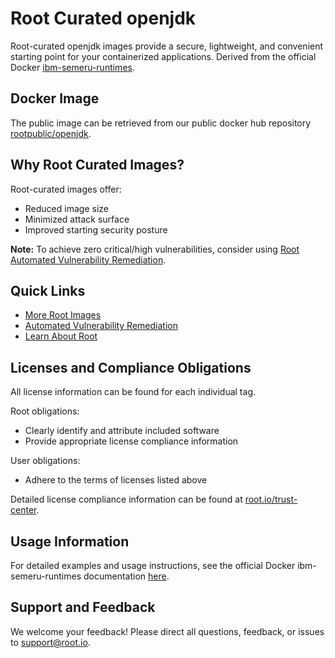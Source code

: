 # Root Curated openjdk

Root-curated openjdk images provide a secure, lightweight, and convenient starting point for your containerized applications. Derived from the official Docker [ibm-semeru-runtimes](https://hub.docker.com/_/ibm-semeru-runtimes).

## Docker Image
The public image can be retrieved from our public docker hub repository [rootpublic/openjdk](https://hub.docker.com/r/rootpublic/openjdk).

## Why Root Curated Images?
Root-curated images offer:
- Reduced image size
- Minimized attack surface
- Improved starting security posture

**Note:** To achieve zero critical/high vulnerabilities, consider using [Root Automated Vulnerability Remediation](https://app.root.io).

## Quick Links
- [More Root Images](https://images.root.io)
- [Automated Vulnerability Remediation](https://app.root.io)
- [Learn About Root](https://www.root.io)

## Licenses and Compliance Obligations
All license information can be found for each individual tag.

Root obligations:
- Clearly identify and attribute included software
- Provide appropriate license compliance information

User obligations:
- Adhere to the terms of licenses listed above

Detailed license compliance information can be found at [root.io/trust-center](https://root.io/trust-center).

## Usage Information
For detailed examples and usage instructions, see the official Docker ibm-semeru-runtimes documentation [here](https://hub.docker.com/_/ibm-semeru-runtimes).

## Support and Feedback
We welcome your feedback! Please direct all questions, feedback, or issues to [support@root.io](mailto:support@root.io).